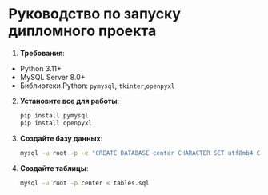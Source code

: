 # Руководство по запуску дипломного проекта

1. **Требования**:
- Python 3.11+ 
- MySQL Server 8.0+ 
- Библиотеки Python: `pymysql`, `tkinter`,`openpyxl`

2. **Установите все для работы**:
     ```bash
    pip install pymysql
    pip install openpyxl 
     ```

3. **Создайте базу данных**:

     ```bash
    mysql -u root -p -e "CREATE DATABASE center CHARACTER SET utf8mb4 COLLATE utf8mb4_unicode_ci;"
     ```

4. **Создайте таблицы**:
     ```bash
    mysql -u root -p center < tables.sql
     ```